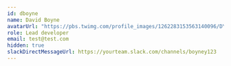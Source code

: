 ```yaml
---
id: dboyne
name: David Boyne
avatarUrl: "https://pbs.twimg.com/profile_images/1262283153563140096/DYRDqKg6_400x400.png"
role: Lead developer
email: test@test.com
hidden: true
slackDirectMessageUrl: https://yourteam.slack.com/channels/boyney123
---
```


<!-- Do not delete this file, required for EC, you an ignore this file -->
